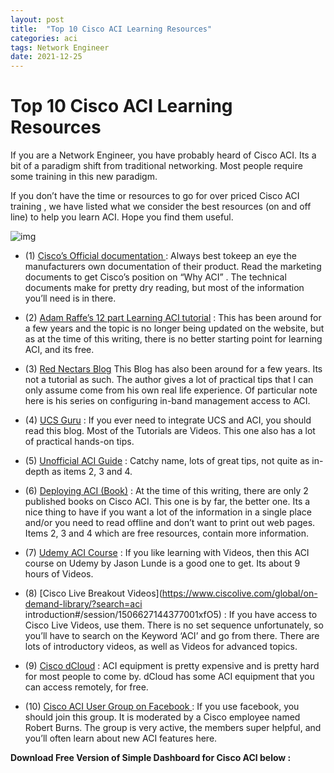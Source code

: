 ```yaml
---
layout: post
title:  "Top 10 Cisco ACI Learning Resources"
categories: aci
tags: Network Engineer
date: 2021-12-25
---
```


# Top 10 Cisco ACI Learning Resources

If you are a Network Engineer, you have probably heard of Cisco ACI. Its a bit of a paradigm shift from traditional networking. Most people require some training in this new paradigm.

If you don’t have the time or resources to go for over priced Cisco ACI training , we have listed what we consider the best resources (on and off line) to help you learn ACI. Hope you find them useful.

![img](https://www.bluesodium.com/wp-content/uploads/2018/05/adrian-curiel-612719-unsplash.jpg)

- (1) [Cisco’s Official documentation ](https://www.cisco.com/c/en/us/solutions/data-center-virtualization/application-centric-infrastructure/index.html) : Always best tokeep an eye the manufacturers own documentation of their product. Read the marketing documents to get Cisco’s position on “Why ACI” . The technical documents make for pretty dry reading, but most of the information you’ll need is in there.

-  (2) [Adam Raffe’s 12 part Learning ACI tutorial](https://adamraffe.com/2014/12/03/learning-aci-part-1-overview/) : This has been around for a few years and the topic is no longer being updated on the website, but as at the time of this writing, there is no better starting point for learning ACI, and its free.

- (3) [Red Nectars Blog](https://rednectar.net/) This Blog has also been around for a few years. Its not a tutorial as such. The author gives a lot of practical tips that I can only assume come from his own real life experience. Of particular note here is his series on configuring in-band management access to ACI.

- (4) [UCS Guru](https://ucsguru.com/) : If you ever need to integrate UCS and ACI, you should read this blog. Most of the Tutorials are Videos. This one also has a lot of practical hands-on tips.

- (5) [Unofficial ACI Guide](https://unofficialaciguide.com/) : Catchy name, lots of great tips, not quite as in-depth as items 2, 3 and 4.

- (6) [Deploying ACI (Book)](http://www.ciscopress.com/store/deploying-aci-the-complete-guide-to-planning-configuring-9781587144745) : At the time of this writing, there are only 2 published books on Cisco ACI. This one is by far, the better one. Its a nice thing to have if you want a lot of the information in a single place and/or you need to read offline and don’t want to print out web pages. Items 2, 3 and 4 which are free resources, contain more information.

- (7) [Udemy ACI Course](https://www.udemy.com/cisco-application-centric-infrastructure/) : If you like learning with Videos, then this ACI course on Udemy by Jason Lunde is a good one to get. Its about 9 hours of Videos.

- (8) [Cisco Live Breakout Videos](https://www.ciscolive.com/global/on-demand-library/?search=aci introduction#/session/1506627144377001xfO5) : If you have access to Cisco Live Videos, use them. There is no set sequence unfortunately, so you’ll have to search on the Keyword ‘ACI’ and go from there. There are lots of introductory videos, as well as Videos for advanced topics.

- (9) [Cisco dCloud](https://dcloud.cisco.com/) : ACI equipment is pretty expensive and is pretty hard for most people to come by. dCloud has some ACI equipment that you can access remotely, for free.

- (10) [Cisco ACI User Group on Facebook ](https://www.facebook.com/groups/1028679983855301/?multi_permalinks=1971842312872392%2C1971781599545130&notif_id=1527272844690180&notif_t=group_activity): If you use facebook, you should join this group. It is moderated by a Cisco employee named Robert Burns. The group is very active, the members super helpful, and you’ll often learn about new ACI features here.

**Download Free Version of Simple Dashboard for Cisco ACI below :**


